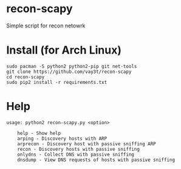 # recon-scapy
Simple script for recon netowrk

# Install (for Arch Linux)
```
sudo pacman -S python2 python2-pip git net-tools
git clone https://github.com/vay3t/recon-scapy
cd recon-scapy
sudo pip2 install -r requirements.txt
```

# Help
```
usage: python2 recon-scapy.py <option>

	help - Show help
	arping - Discovery hosts with ARP
	arprecon - Discovery host with passive sniffing ARP
	recon - Discovery hosts with passive sniffing
	onlydns - Collect DNS with passive sniffing
	dnsdump - View DNS requests of hosts with passive sniffing

```
